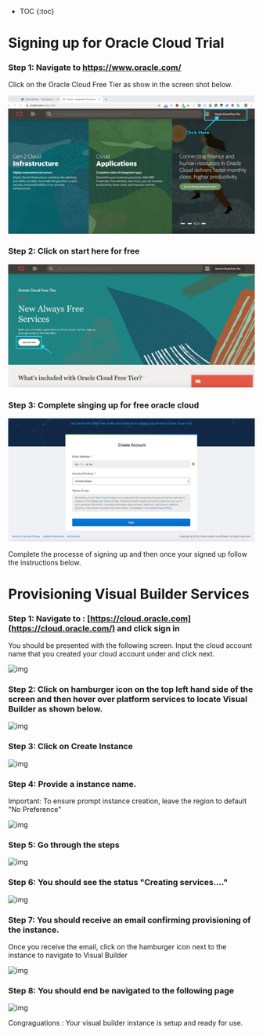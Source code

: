 * TOC
{:toc}
# Signing up for Oracle Cloud Trial

### Step 1: Navigate to https://www.oracle.com/

Click on the Oracle Cloud Free Tier as show in the screen shot below.

![2019-11-12 at 5.43 AM](assets/2019-11-12%20at%205.43%20AM.png)

### Step 2: Click on start here for free

![2019-11-12 at 5.45 AM](assets/2019-11-12%20at%205.45%20AM.png)

### Step 3: Complete singing up for free oracle cloud

![2019-11-12 at 5.48 AM](assets/2019-11-12%20at%205.48%20AM.png)

Complete the processe of signing up and then once your signed up follow the instructions below.

# Provisioning Visual Builder Services

### Step 1: Navigate to : [https://cloud.oracle.com](https://cloud.oracle.com/) and click sign in

You should be presented with the following screen. Input the cloud account name that you created your cloud account under and click next.

![img](assets/image2019-9-12_10-33-21.png)

### Step 2: Click on hamburger icon on the top left hand side of the screen and then hover over platform services to locate Visual Builder as shown below.

![img](assets/image2019-9-12_10-45-28.png)

### Step 3: Click on Create Instance

![img](assets/image2019-9-12_9-0-59.png)

### Step 4: Provide a instance name. 

Important: To ensure prompt instance creation, leave the region to default "No Preference"

![img](assets/image2019-9-12_9-1-29.png)

### Step 5: Go through the steps

![img](assets/image2019-9-12_9-1-48.png)

### Step 6: You should see the status "Creating services...."

![img](assets/image2019-9-12_9-2-23.png)

### Step 7: You should receive an email confirming provisioning of the instance. 

Once you receive the email, click on the hamburger icon next to the instance to navigate to Visual Builder

![img](assets/image2019-9-12_10-40-42.png)

### Step 8: You should end be navigated to the following page

![img](assets/image2019-9-12_9-11-45.png)

Congraguations : Your visual builder instance is setup and ready for use.